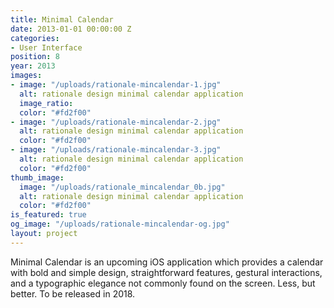 ```yaml
---
title: Minimal Calendar
date: 2013-01-01 00:00:00 Z
categories:
- User Interface
position: 8
year: 2013
images:
- image: "/uploads/rationale-mincalendar-1.jpg"
  alt: rationale design minimal calendar application
  image_ratio: 
  color: "#fd2f00"
- image: "/uploads/rationale-mincalendar-2.jpg"
  alt: rationale design minimal calendar application
  color: "#fd2f00"
- image: "/uploads/rationale-mincalendar-3.jpg"
  alt: rationale design minimal calendar application
  color: "#fd2f00"
thumb_image:
  image: "/uploads/rationale_mincalendar_0b.jpg"
  alt: rationale design minimal calendar application
  color: "#fd2f00"
is_featured: true
og_image: "/uploads/rationale-mincalendar-og.jpg"
layout: project
---
```


Minimal Calendar is an upcoming iOS application which provides a calendar with bold and simple design, straightforward features, gestural interactions, and a typographic elegance not commonly found on the screen. Less, but better. To be released in 2018.